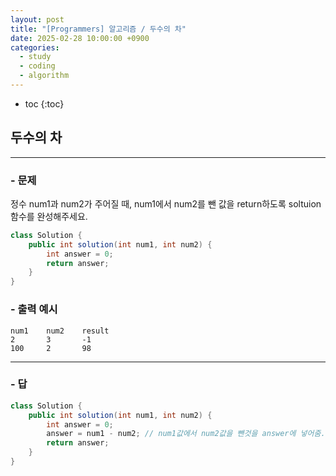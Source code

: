 ```yaml
---
layout: post
title: "[Programmers] 알고리즘 / 두수의 차"
date: 2025-02-28 10:00:00 +0900
categories: 
  - study
  - coding
  - algorithm
---
```


* toc
{:toc}

## 두수의 차

---

### - 문제

정수 num1과 num2가 주어질 때, num1에서 num2를 뺀 값을 return하도록 soltuion 함수를 완성해주세요.

```java
class Solution {
    public int solution(int num1, int num2) {
        int answer = 0;
        return answer;
    }
}
```

### - 출력 예시

```
num1	num2	result
2	    3	    -1
100	    2	    98
```

---

### - 답

```java
class Solution {
    public int solution(int num1, int num2) {
        int answer = 0;
        answer = num1 - num2; // num1값에서 num2값을 뺀것을 answer에 넣어줌.
        return answer;
    }
}
```

